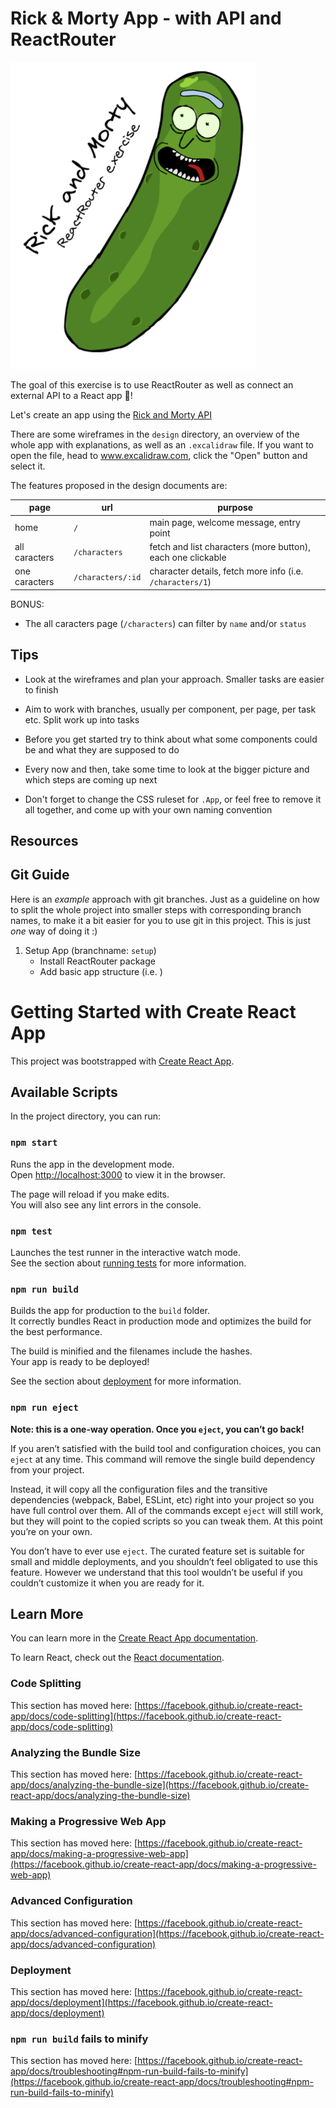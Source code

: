 # Rick & Morty App - with API and ReactRouter

![exercise cover](design/rick-and-morty-app-cover.png)

The goal of this exercise is to use ReactRouter as well as connect an external API to a React app 🎉!

Let's create an app using the [Rick and Morty API](https://rickandmortyapi.com/)

There are some wireframes in the `design` directory, an overview of the whole app with explanations, as well as an `.excalidraw` file. If you want to open the file, head to www.excalidraw.com, click the "Open" button and select it.

The features proposed in the design documents are:

| page          | url               | purpose                                                     |
| ------------- | ----------------- | ----------------------------------------------------------- |
| home          | `/`               | main page, welcome message, entry point                     |
| all caracters | `/characters`     | fetch and list characters (more button), each one clickable |
| one caracters | `/characters/:id` | character details, fetch more info (i.e. `/characters/1`)   |

BONUS:

- The all caracters page (`/characters`) can filter by `name` and/or `status`

## Tips

- Look at the wireframes and plan your approach. Smaller tasks are easier to finish
- Aim to work with branches, usually per component, per page, per task etc. Split work up into tasks
- Before you get started try to think about what some components could be and what they are supposed to do
- Every now and then, take some time to look at the bigger picture and which steps are coming up next

- Don't forget to change the CSS ruleset for `.App`, or feel free to remove it all together, and come up with your own naming convention

## Resources

## Git Guide

Here is an _example_ approach with git branches. Just as a guideline on how to split the whole project into smaller steps with corresponding branch names, to make it a bit easier for you to use git in this project. This is just _one_ way of doing it :)

1. Setup App (branchname: `setup`)
   - Install ReactRouter package
   - Add basic app structure (i.e. )

# Getting Started with Create React App

This project was bootstrapped with [Create React App](https://github.com/facebook/create-react-app).

## Available Scripts

In the project directory, you can run:

### `npm start`

Runs the app in the development mode.\
Open [http://localhost:3000](http://localhost:3000) to view it in the browser.

The page will reload if you make edits.\
You will also see any lint errors in the console.

### `npm test`

Launches the test runner in the interactive watch mode.\
See the section about [running tests](https://facebook.github.io/create-react-app/docs/running-tests) for more information.

### `npm run build`

Builds the app for production to the `build` folder.\
It correctly bundles React in production mode and optimizes the build for the best performance.

The build is minified and the filenames include the hashes.\
Your app is ready to be deployed!

See the section about [deployment](https://facebook.github.io/create-react-app/docs/deployment) for more information.

### `npm run eject`

**Note: this is a one-way operation. Once you `eject`, you can’t go back!**

If you aren’t satisfied with the build tool and configuration choices, you can `eject` at any time. This command will remove the single build dependency from your project.

Instead, it will copy all the configuration files and the transitive dependencies (webpack, Babel, ESLint, etc) right into your project so you have full control over them. All of the commands except `eject` will still work, but they will point to the copied scripts so you can tweak them. At this point you’re on your own.

You don’t have to ever use `eject`. The curated feature set is suitable for small and middle deployments, and you shouldn’t feel obligated to use this feature. However we understand that this tool wouldn’t be useful if you couldn’t customize it when you are ready for it.

## Learn More

You can learn more in the [Create React App documentation](https://facebook.github.io/create-react-app/docs/getting-started).

To learn React, check out the [React documentation](https://reactjs.org/).

### Code Splitting

This section has moved here: [https://facebook.github.io/create-react-app/docs/code-splitting](https://facebook.github.io/create-react-app/docs/code-splitting)

### Analyzing the Bundle Size

This section has moved here: [https://facebook.github.io/create-react-app/docs/analyzing-the-bundle-size](https://facebook.github.io/create-react-app/docs/analyzing-the-bundle-size)

### Making a Progressive Web App

This section has moved here: [https://facebook.github.io/create-react-app/docs/making-a-progressive-web-app](https://facebook.github.io/create-react-app/docs/making-a-progressive-web-app)

### Advanced Configuration

This section has moved here: [https://facebook.github.io/create-react-app/docs/advanced-configuration](https://facebook.github.io/create-react-app/docs/advanced-configuration)

### Deployment

This section has moved here: [https://facebook.github.io/create-react-app/docs/deployment](https://facebook.github.io/create-react-app/docs/deployment)

### `npm run build` fails to minify

This section has moved here: [https://facebook.github.io/create-react-app/docs/troubleshooting#npm-run-build-fails-to-minify](https://facebook.github.io/create-react-app/docs/troubleshooting#npm-run-build-fails-to-minify)
